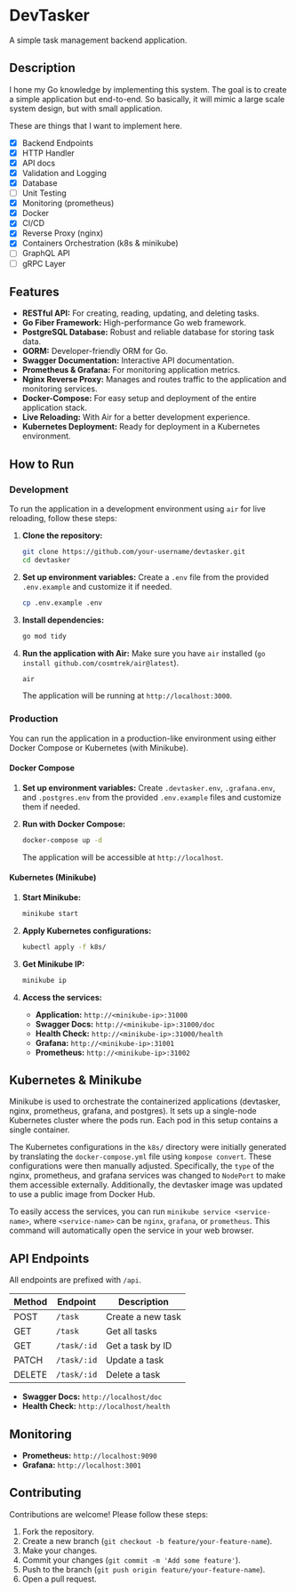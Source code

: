 # DevTasker

A simple task management backend application.

## Description

I hone my Go knowledge by implementing this system. The goal is to create a simple application but end-to-end. So basically, it will mimic a large scale system design, but with small application.

These are things that I want to implement here.

- [x] Backend Endpoints
- [x] HTTP Handler
- [x] API docs
- [x] Validation and Logging
- [x] Database
- [ ] Unit Testing
- [x] Monitoring (prometheus)
- [x] Docker
- [x] CI/CD
- [x] Reverse Proxy (nginx)
- [x] Containers Orchestration (k8s & minikube)
- [ ] GraphQL API
- [ ] gRPC Layer

## Features

- **RESTful API:** For creating, reading, updating, and deleting tasks.
- **Go Fiber Framework:** High-performance Go web framework.
- **PostgreSQL Database:** Robust and reliable database for storing task data.
- **GORM:** Developer-friendly ORM for Go.
- **Swagger Documentation:** Interactive API documentation.
- **Prometheus & Grafana:** For monitoring application metrics.
- **Nginx Reverse Proxy:** Manages and routes traffic to the application and monitoring services.
- **Docker-Compose:** For easy setup and deployment of the entire application stack.
- **Live Reloading:** With Air for a better development experience.
- **Kubernetes Deployment:** Ready for deployment in a Kubernetes environment.

## How to Run

### Development

To run the application in a development environment using `air` for live reloading, follow these steps:

1.  **Clone the repository:**
    ```bash
    git clone https://github.com/your-username/devtasker.git
    cd devtasker
    ```

2.  **Set up environment variables:**
    Create a `.env` file from the provided `.env.example` and customize it if needed.
    ```bash
    cp .env.example .env
    ```

3.  **Install dependencies:**
    ```bash
    go mod tidy
    ```

4.  **Run the application with Air:**
    Make sure you have `air` installed (`go install github.com/cosmtrek/air@latest`).
    ```bash
    air
    ```
    The application will be running at `http://localhost:3000`.

### Production

You can run the application in a production-like environment using either Docker Compose or Kubernetes (with Minikube).

#### Docker Compose

1.  **Set up environment variables:**
    Create `.devtasker.env`, `.grafana.env`, and `.postgres.env` from the provided `.env.example` files and customize them if needed.

2.  **Run with Docker Compose:**
    ```bash
    docker-compose up -d
    ```

    The application will be accessible at `http://localhost`.

#### Kubernetes (Minikube)

1.  **Start Minikube:**
    ```bash
    minikube start
    ```

2.  **Apply Kubernetes configurations:**
    ```bash
    kubectl apply -f k8s/
    ```

3.  **Get Minikube IP:**
    ```bash
    minikube ip
    ```

4.  **Access the services:**
    - **Application:** `http://<minikube-ip>:31000`
    - **Swagger Docs:** `http://<minikube-ip>:31000/doc`
    - **Health Check:** `http://<minikube-ip>:31000/health`
    - **Grafana:** `http://<minikube-ip>:31001`
    - **Prometheus:** `http://<minikube-ip>:31002`

## Kubernetes & Minikube

Minikube is used to orchestrate the containerized applications (devtasker, nginx, prometheus, grafana, and postgres). It sets up a single-node Kubernetes cluster where the pods run. Each pod in this setup contains a single container.

The Kubernetes configurations in the `k8s/` directory were initially generated by translating the `docker-compose.yml` file using `kompose convert`. These configurations were then manually adjusted. Specifically, the `type` of the nginx, prometheus, and grafana services was changed to `NodePort` to make them accessible externally. Additionally, the devtasker image was updated to use a public image from Docker Hub.

To easily access the services, you can run `minikube service <service-name>`, where `<service-name>` can be `nginx`, `grafana`, or `prometheus`. This command will automatically open the service in your web browser.

## API Endpoints

All endpoints are prefixed with `/api`.

| Method | Endpoint      | Description          |
| ------ | ------------- | -------------------- |
| POST   | `/task`       | Create a new task    |
| GET    | `/task`       | Get all tasks        |
| GET    | `/task/:id`   | Get a task by ID     |
| PATCH  | `/task/:id`   | Update a task        |
| DELETE | `/task/:id`   | Delete a task        |

- **Swagger Docs:** `http://localhost/doc`
- **Health Check:** `http://localhost/health`

## Monitoring

- **Prometheus:** `http://localhost:9090`
- **Grafana:** `http://localhost:3001`

## Contributing

Contributions are welcome! Please follow these steps:

1.  Fork the repository.
2.  Create a new branch (`git checkout -b feature/your-feature-name`).
3.  Make your changes.
4.  Commit your changes (`git commit -m 'Add some feature'`).
5.  Push to the branch (`git push origin feature/your-feature-name`).
6.  Open a pull request.
